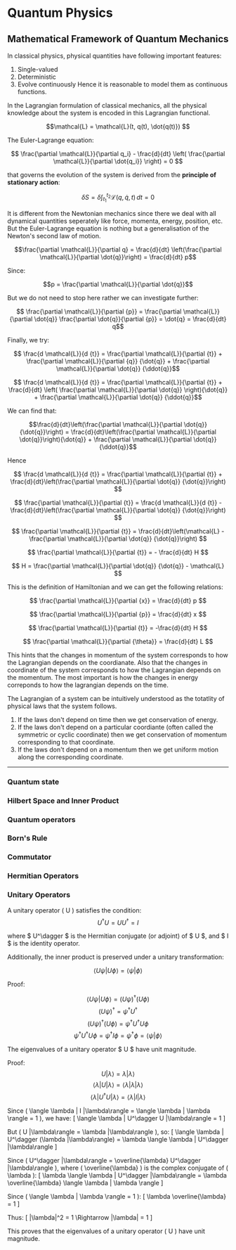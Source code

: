 <head>
    <script src="https://polyfill.io/v3/polyfill.min.js?features=es6"></script>
    <script id="MathJax-script" async src="https://cdn.jsdelivr.net/npm/mathjax@3/es5/tex-mml-chtml.js"></script>
</head>

# Quantum Physics

## Mathematical Framework of Quantum Mechanics
In classical physics, physical quantities have following important features:
1. Single-valued
2. Deterministic
3. Evolve continuously
Hence it is reasonable to model them as continuous functions.

In the Lagrangian formulation of classical mechanics, all the physical knowledge about the system is encoded in this Lagrangian functional. 

$$\mathcal{L} = \mathcal{L}(t, q(t), \dot{q(t)}) $$

The Euler-Lagrange equation: 

$$ \frac{\partial \mathcal{L}}{\partial q_i} - \frac{d}{dt} \left( \frac{\partial \mathcal{L}}{\partial \dot{q_i}} \right) = 0 $$

that governs the evolution of the system is derived from the **principle of stationary action**:

$$ \delta S = \delta \int_{t_1}^{t_2} \mathcal{L}(q, \dot{q}, t) \, dt = 0 $$

It is different from the Newtonian mechanics since there we deal with all dynamical quantities seperately like force, momenta, energy, position, etc. But the Euler-Lagrange equation is nothing but a generalisation of the Newton's second law of motion.

$$\frac{\partial \mathcal{L}}{\partial q} = \frac{d}{dt} \left(\frac{\partial \mathcal{L}}{\partial \dot{q}}\right) = \frac{d}{dt} p$$

Since:

$$p = \frac{\partial \mathcal{L}}{\partial \dot{q}}$$

But we do not need to stop here rather we can investigate further:

$$ \frac{\partial \mathcal{L}}{\partial {p}} = \frac{\partial \mathcal{L}}{\partial \dot{q}} \frac{\partial \dot{q}}{\partial {p}} = \dot{q} =  \frac{d}{dt} q$$

Finally, we try:

$$ \frac{d \mathcal{L}}{d {t}} =  \frac{\partial \mathcal{L}}{\partial {t}} + \frac{\partial \mathcal{L}}{\partial {q}} {\dot{q}} + \frac{\partial \mathcal{L}}{\partial \dot{q}} {\ddot{q}}$$

$$ \frac{d \mathcal{L}}{d {t}} =  \frac{\partial \mathcal{L}}{\partial {t}} + \frac{d}{dt} \left( \frac{\partial \mathcal{L}}{\partial \dot{q}} \right){\dot{q}} + \frac{\partial \mathcal{L}}{\partial \dot{q}} {\ddot{q}}$$

We can find that:

$$\frac{d}{dt}\left(\frac{\partial \mathcal{L}}{\partial \dot{q}} {\dot{q}}\right) = \frac{d}{dt}\left(\frac{\partial \mathcal{L}}{\partial \dot{q}}\right){\dot{q}} + \frac{\partial \mathcal{L}}{\partial \dot{q}} {\ddot{q}}$$

Hence

$$ \frac{d \mathcal{L}}{d {t}} =  \frac{\partial \mathcal{L}}{\partial {t}} + \frac{d}{dt}\left(\frac{\partial \mathcal{L}}{\partial \dot{q}} {\dot{q}}\right) $$

$$ \frac{\partial \mathcal{L}}{\partial {t}} = \frac{d \mathcal{L}}{d {t}} - \frac{d}{dt}\left(\frac{\partial \mathcal{L}}{\partial \dot{q}} {\dot{q}}\right) $$

$$ \frac{\partial \mathcal{L}}{\partial {t}} = \frac{d}{dt}\left(\mathcal{L} - \frac{\partial \mathcal{L}}{\partial \dot{q}} {\dot{q}}\right) $$

$$ \frac{\partial \mathcal{L}}{\partial {t}} = - \frac{d}{dt} H $$

$$ H = \frac{\partial \mathcal{L}}{\partial \dot{q}} {\dot{q}} - \mathcal{L} $$

This is the definition of Hamiltonian and we can get the following relations:

$$ \frac{\partial \mathcal{L}}{\partial {x}} = \frac{d}{dt} p $$

$$ \frac{\partial \mathcal{L}}{\partial {p}} = \frac{d}{dt} x $$

$$ \frac{\partial \mathcal{L}}{\partial {t}} = -\frac{d}{dt} H $$

$$ \frac{\partial \mathcal{L}}{\partial {\theta}} = \frac{d}{dt} L $$

This hints that the changes in momentum of the system corresponds to how the Lagrangian depends on the coordianate.
Also that the changes in coordinate of the system corresponds to how the Lagrangian depends on the momentum.
The most important is how the changes in energy correponds to how the lagrangian depends on the time.

The Lagrangian of a system can be intuitively understood as the totatlity of physical laws that the system follows.

1. If the laws don't depend on time then we get conservation of energy.
2. If the laws don't depend on a particular coordiante (often called the symmetric or cyclic coordinate) then we get conservation of momentum corresponding to that coordinate.
3. If the laws don't depend on a momentum then we get uniform motion along the corresponding coordinate.

***
### Quantum state
### Hilbert Space and Inner Product
### Quantum operators
### Born's Rule
### Commutator
### Hermitian Operators

### Unitary Operators

A unitary operator \( U \) satisfies the condition:
$$ U^\dagger U = U U^\dagger = I $$

where $ U^\dagger $ is the Hermitian conjugate (or adjoint) of $ U $, and $ I $ is the identity operator.

Additionally, the inner product is preserved under a unitary transformation:

$$ \langle U \psi | U \phi \rangle = \langle \psi | \phi \rangle $$

Proof:

$$ \langle U \psi | U \phi \rangle = (U \psi)^\dagger (U \phi) $$
$$ (U \psi)^\dagger = \psi^\dagger U^\dagger $$
$$ (U \psi)^\dagger (U \phi) = \psi^\dagger U^\dagger U \phi $$
$$ \psi^\dagger U^\dagger U \phi = \psi^\dagger I \phi = \psi^\dagger \phi = \langle \psi | \phi \rangle $$

The eigenvalues of a unitary operator $ U $ have unit magnitude.

Proof:
$$ U |\lambda\rangle = \lambda |\lambda\rangle $$
$$\langle \lambda | U |\lambda\rangle = \langle \lambda | \lambda |\lambda\rangle$$
$$ \langle \lambda | U^\dagger U |\lambda\rangle = \langle \lambda | I |\lambda\rangle$$

Since \( \langle \lambda | I |\lambda\rangle = \langle \lambda | \lambda \rangle = 1 \), we have:
\[
\langle \lambda | U^\dagger U |\lambda\rangle = 1
\]

But \( U |\lambda\rangle = \lambda |\lambda\rangle \), so:
\[
\langle \lambda | U^\dagger (\lambda |\lambda\rangle) = \lambda \langle \lambda | U^\dagger |\lambda\rangle
\]

Since \( U^\dagger |\lambda\rangle = \overline{\lambda} U^\dagger |\lambda\rangle \), where \( \overline{\lambda} \) is the complex conjugate of \( \lambda \):
\[
\lambda \langle \lambda | U^\dagger |\lambda\rangle = \lambda \overline{\lambda} \langle \lambda | \lambda \rangle
\]

Since \( \langle \lambda | \lambda \rangle = 1 \):
\[
\lambda \overline{\lambda} = 1
\]

Thus:
\[
|\lambda|^2 = 1 \Rightarrow |\lambda| = 1
\]

This proves that the eigenvalues of a unitary operator \( U \) have unit magnitude.
